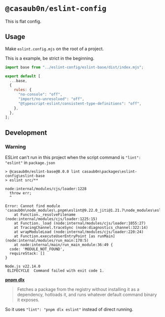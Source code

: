 # `@casaub0n/eslint-config`

This is flat config.

## Usage

Make `eslint.config.mjs` on the root of a project.

This is a example, be strict in the beginning.

```js
import base from "../eslint-config/eslint-base/dist/index.mjs";

export default [
  ...base,
  {
    rules: {
      "no-console": "off",
      "import/no-unresolved": "off",
      "@typescript-eslint/consistent-type-definitions": "off",
    },
  },
];
```

## Development

### Warning

ESLint can't run in this project when the script command is `"lint": "eslint"` in `package.json`

```console
> @casaub0n/eslint-base@0.0.0 lint casaub0n\packages\eslint-config\eslint-base
> eslint src/**

node:internal/modules/cjs/loader:1228
  throw err;
  ^

Error: Cannot find module 'casaub0n\node_modules\.pnpm\eslint@9.22.0_jiti@1.21.7\node_modules\eslint\bin\eslint.js'
    at Function._resolveFilename (node:internal/modules/cjs/loader:1225:15)
    at Function._load (node:internal/modules/cjs/loader:1055:27)
    at TracingChannel.traceSync (node:diagnostics_channel:322:14)
    at wrapModuleLoad (node:internal/modules/cjs/loader:220:24)
    at Function.executeUserEntryPoint [as runMain] (node:internal/modules/run_main:170:5)
    at node:internal/main/run_main_module:36:49 {
  code: 'MODULE_NOT_FOUND',
  requireStack: []
}

Node.js v22.14.0
 ELIFECYCLE  Command failed with exit code 1.
```

[**pnpm dlx**](https://pnpm.io/cli/dlx)

> Fetches a package from the registry without installing it as a dependency, hotloads it, and runs whatever default command binary it exposes.

So it uses `"lint": "pnpm dlx eslint"` instead of direct running.
